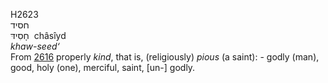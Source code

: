 <body>
  <p>H2623<br>  חסיד  <br> חָסִידּ  ‎  châsı̂yd  <br><i>khaw-seed‘ </i><br>From <a href="h2616.htm">2616</a>  properly <i>kind</i>, that is, (religiously) <i>pious</i> (a saint): - godly (man), good, holy (one), merciful, saint, [un-] godly.<br></p>
 </body>